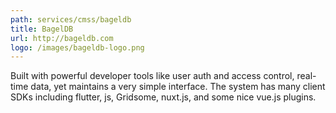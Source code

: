 ```yaml
---
path: services/cmss/bageldb
title: BagelDB
url: http://bageldb.com
logo: /images/bageldb-logo.png
---
```

Built with powerful developer tools like user auth and access control, real-time data, yet maintains a very simple interface. The system has many client SDKs including flutter, js, Gridsome, nuxt.js, and some nice vue.js plugins.